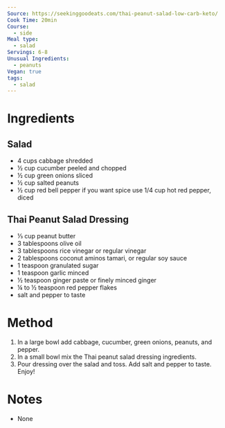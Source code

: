 ```yaml
---
Source: https://seekinggoodeats.com/thai-peanut-salad-low-carb-keto/
Cook Time: 20min
Course:
  - side
Meal type:
  - salad
Servings: 6-8
Unusual Ingredients:
  - peanuts
Vegan: true
tags:
  - salad
---
```

# Ingredients

## Salad

- 4 cups cabbage shredded
- ½ cup cucumber peeled and chopped
- ½ cup green onions sliced
- ½ cup salted peanuts
- ½ cup red bell pepper if you want spice use 1/4 cup hot red pepper, diced

## Thai Peanut Salad Dressing

- ⅓ cup peanut butter
- 3 tablespoons olive oil
- 3 tablespoons rice vinegar or regular vinegar
- 2 tablespoons coconut aminos tamari, or regular soy sauce
- 1 teaspoon granulated sugar
- 1 teaspoon garlic minced
- ½ teaspoon ginger paste or finely minced ginger
- ¼ to ½ teaspoon red pepper flakes
- salt and pepper to taste

# Method

1. In a large bowl add cabbage, cucumber, green onions, peanuts, and pepper.
2. In a small bowl mix the Thai peanut salad dressing ingredients.
3. Pour dressing over the salad and toss. Add salt and pepper to taste. Enjoy!

# Notes

- None